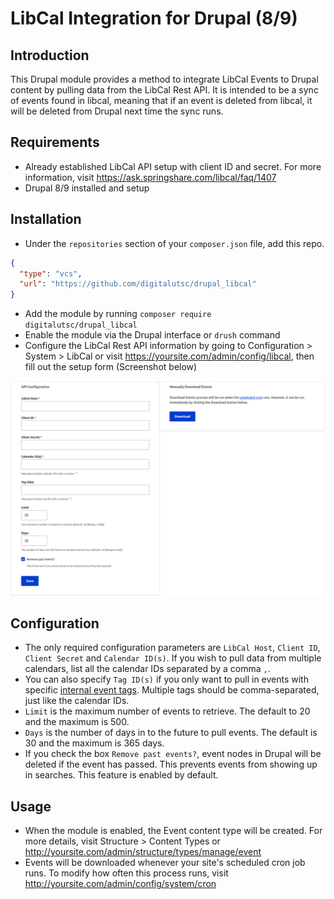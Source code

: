 # LibCal Integration for Drupal (8/9)

## Introduction

This Drupal module provides a method to integrate LibCal Events to Drupal content by pulling data from the LibCal Rest API. It is intended to be a sync of events found in libcal, meaning that if an event is deleted from libcal, it will be deleted from Drupal next time the sync runs.

## Requirements

* Already established LibCal API setup with client ID and secret. For more information, visit <https://ask.springshare.com/libcal/faq/1407>
* Drupal 8/9 installed and setup

## Installation

* Under the `repositories` section of your `composer.json` file, add this repo.

```json
{
  "type": "vcs",
  "url": "https://github.com/digitalutsc/drupal_libcal"
}
```

* Add the module by running `composer require digitalutsc/drupal_libcal`
* Enable the module via the Drupal interface or `drush` command
* Configure the LibCal Rest API information by going to Configuration > System > LibCal or visit <https://yoursite.com/admin/config/libcal>, then fill out the setup form (Screenshot below)

![alt text](https://raw.githubusercontent.com/digitalutsc/drupal_libcal/main/man_config.png "Screenshot of the libcal configuration page")

## Configuration

* The only required configuration parameters are `LibCal Host`, `Client ID`, `Client Secret` and `Calendar ID(s)`. If you wish to pull data from multiple calendars, list all the calendar IDs separated by a comma `,`.
* You can also specify `Tag ID(s)` if you only want to pull in events with specific [internal event tags](https://ask.springshare.com/libcal/faq/1186). Multiple tags should be comma-separated, just like the calendar IDs.
* `Limit` is the maximum number of events to retrieve. The default to 20 and the maximum is 500.
* `Days` is the number of days in to the future to pull events. The default is 30 and the maximum is 365 days.
* If you check the box `Remove past events?`, event nodes in Drupal will be deleted if the event has passed. This prevents events from showing up in searches. This feature is enabled by default.

## Usage

* When the module is enabled, the Event content type will be created. For more details, visit Structure > Content Types or <http://yoursite.com/admin/structure/types/manage/event>
* Events will be downloaded whenever your site's scheduled cron job runs. To modify how often this process runs, visit <http://yoursite.com/admin/config/system/cron>
